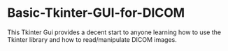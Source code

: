 # Basic-Tkinter-GUI-for-DICOM

This Tkinter Gui provides a decent start to anyone learning how to use the Tkinter library and how to read/manipulate DICOM images.
